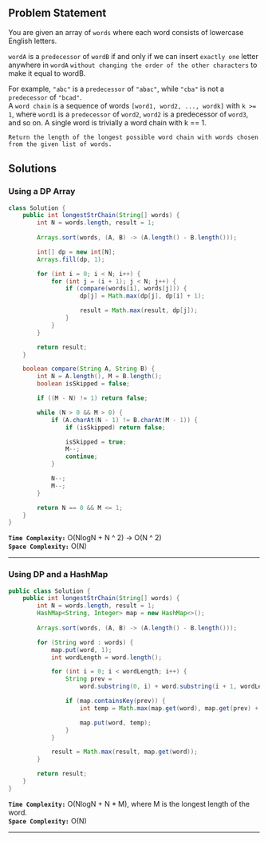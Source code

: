 ## Problem Statement
You are given an array of `words` where each word consists of lowercase English letters.

`wordA` is a `predecessor` of `wordB` if and only if we can insert `exactly one` letter anywhere in `wordA` `without changing the order of the other characters` to make it equal to wordB.

For example, `"abc"` is a `predecessor` of `"abac"`, while `"cba"` is not a `predecessor` of `"bcad"`. <br>
A `word chain` is a sequence of words `[word1, word2, ..., wordk]` with `k >= 1`, where `word1` is a `predecessor` of `word2`, `word2` is a predecessor of `word3`, and so on. A single word is trivially a word chain with k == 1.

`Return the length of the longest possible word chain with words chosen from the given list of words.`

## Solutions
### Using a DP Array

```java
class Solution {
    public int longestStrChain(String[] words) {
        int N = words.length, result = 1;
        
        Arrays.sort(words, (A, B) -> (A.length() - B.length()));

        int[] dp = new int[N];
        Arrays.fill(dp, 1);

        for (int i = 0; i < N; i++) {
            for (int j = (i + 1); j < N; j++) {
                if (compare(words[i], words[j])) {
                    dp[j] = Math.max(dp[j], dp[i] + 1);

                    result = Math.max(result, dp[j]);
                }
            }
        }

        return result;
    }

    boolean compare(String A, String B) {
        int N = A.length(), M = B.length();
        boolean isSkipped = false;

        if ((M - N) != 1) return false;

        while (N > 0 && M > 0) {
            if (A.charAt(N - 1) != B.charAt(M - 1)) {
                if (isSkipped) return false;

                isSkipped = true;
                M--;
                continue;
            }

            N--;
            M--;
        }

        return N == 0 && M <= 1;
    }
}
```

**`Time Complexity:`** O(NlogN + N ^ 2) -> O(N ^ 2) <br>
**`Space Complexity:`** O(N)

---

### Using DP and a HashMap

```java
public class Solution {
    public int longestStrChain(String[] words) {
        int N = words.length, result = 1;
        HashMap<String, Integer> map = new HashMap<>();
        
        Arrays.sort(words, (A, B) -> (A.length() - B.length()));

        for (String word : words) {
            map.put(word, 1);
            int wordLength = word.length();

            for (int i = 0; i < wordLength; i++) {
                String prev =
                    word.substring(0, i) + word.substring(i + 1, wordLength);

                if (map.containsKey(prev)) {
                    int temp = Math.max(map.get(word), map.get(prev) + 1);

                    map.put(word, temp);
                }
            }

            result = Math.max(result, map.get(word));
        }

        return result;
    }
}
```

**`Time Complexity:`** O(NlogN + N * M), where M is the longest length of the word. <br>
**`Space Complexity:`** O(N)

---